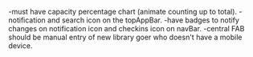 -must have capacity percentage chart (animate counting up to total).
-notification and search icon on the topAppBar.
-have badges to notify changes on notification icon and checkins icon on navBar.
-central FAB should be manual entry of new library goer who doesn't have a mobile device.